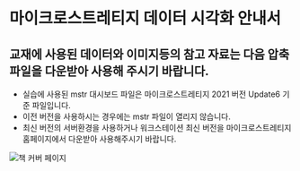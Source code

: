 마이크로스트레티지 데이터 시각화 안내서 
======================================

## 교재에 사용된 데이터와 이미지등의 참고 자료는 다음 압축파일을 다운받아 사용해 주시기 바랍니다.


* 실습에 사용된 mstr 대시보드 파일은 마이크로스트레티지 2021 버전 Update6 기준 파일입니다. 
* 이전 버전을 사용하시는 경우에는 mstr 파일이 열리지 않습니다. 
* 최신 버전의 서버환경을 사용하거나 워크스테이션 최신 버전을 마이크로스트레티지 홈페이지에서 다운받아 사용해주시기 바랍니다. 


![책 커버 페이지]({{site.url}}/images/logo.png)